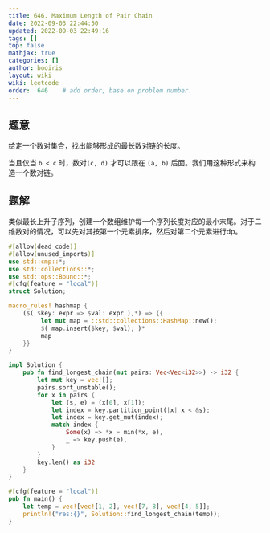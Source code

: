 ```yaml
---
title: 646. Maximum Length of Pair Chain 
date: 2022-09-03 22:44:50 
updated: 2022-09-03 22:49:16
tags: [] 
top: false
mathjax: true
categories: []
author: booiris
layout: wiki 
wiki: leetcode 
order:  646    # add order, base on problem number.
---
```


## 题意

给定一个数对集合，找出能够形成的最长数对链的长度。

当且仅当 `b < c` 时，数对`(c, d)` 才可以跟在 `(a, b)` 后面。我们用这种形式来构造一个数对链。

## 题解

类似最长上升子序列，创建一个数组维护每一个序列长度对应的最小末尾。对于二维数对的情况，可以先对其按第一个元素排序，然后对第二个元素进行dp。

```rust
#[allow(dead_code)]
#[allow(unused_imports)]
use std::cmp::*;
use std::collections::*;
use std::ops::Bound::*;
#[cfg(feature = "local")]
struct Solution;

macro_rules! hashmap {
    ($( $key: expr => $val: expr ),*) => {{
         let mut map = ::std::collections::HashMap::new();
         $( map.insert($key, $val); )*
         map
    }}
}

impl Solution {
    pub fn find_longest_chain(mut pairs: Vec<Vec<i32>>) -> i32 {
        let mut key = vec![];
        pairs.sort_unstable();
        for x in pairs {
            let (s, e) = (x[0], x[1]);
            let index = key.partition_point(|x| x < &s);
            let index = key.get_mut(index);
            match index {
                Some(x) => *x = min(*x, e),
                _ => key.push(e),
            }
        }
        key.len() as i32
    }
}

#[cfg(feature = "local")]
pub fn main() {
    let temp = vec![vec![1, 2], vec![7, 8], vec![4, 5]];
    println!("res:{}", Solution::find_longest_chain(temp));
}

```
